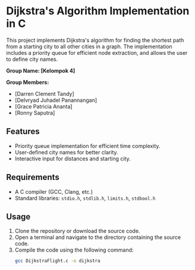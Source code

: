 # Dijkstra's Algorithm Implementation in C

This project implements Dijkstra's algorithm for finding the shortest path from a starting city to all other cities in a graph. The implementation includes a priority queue for efficient node extraction, and allows the user to define city names.

**Group Name: [Kelompok 4]**

**Group Members:**
- [Darren Clement Tandy]
- [Delvryad Juhadel Panannangan]
- [Grace Patricia Ananta]
- [Ronny Saputra]
  
## Features

- Priority queue implementation for efficient time complexity.
- User-defined city names for better clarity.
- Interactive input for distances and starting city.

## Requirements

- A C compiler (GCC, Clang, etc.)
- Standard libraries: `stdio.h`, `stdlib.h`, `limits.h`, `stdbool.h`

## Usage

1. Clone the repository or download the source code.
2. Open a terminal and navigate to the directory containing the source code.
3. Compile the code using the following command:
   ```bash
   gcc DijkstraFlight.c -o dijkstra
